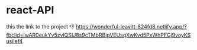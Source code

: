 # react-API

this the link to the project 👎
https://wonderful-leavitt-824fd8.netlify.app/?fbclid=IwAR0eukYv5zvlQSIJ8s9cTMbRBipVEUsqXwKvd5PxWhPFGj9voyKSusiIef4
